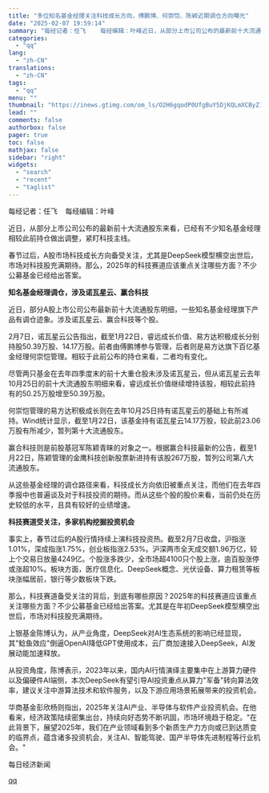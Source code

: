 ```yaml
---
title: "多位知名基金经理关注科技成长方向，傅鹏博、何崇恺、陈颖近期调仓方向曝光"
date: "2025-02-07 19:59:14"
summary: "每经记者：任飞    每经编辑：叶峰近日，从部分上市公司公布的最新前十大流通股东来看，已经有不少知名..."
categories:
  - "qq"
lang:
  - "zh-CN"
translations:
  - "zh-CN"
tags:
  - "qq"
menu: ""
thumbnail: "https://inews.gtimg.com/om_ls/O2H6gqodP0UfgBuY5DjKQLmXCByZ1HrMsYD-Rr-U-KDOAAA_640360/0"
lead: ""
comments: false
authorbox: false
pager: true
toc: false
mathjax: false
sidebar: "right"
widgets:
  - "search"
  - "recent"
  - "taglist"
---
```


每经记者：任飞    每经编辑：叶峰

近日，从部分上市公司公布的最新前十大流通股东来看，已经有不少知名基金经理相较此前持仓做出调整，紧盯科技主线。

春节过后，A股市场科技成长方向备受关注，尤其是DeepSeek模型横空出世后，市场对科技股充满期待。那么，2025年的科技赛道应该重点关注哪些方面？不少公募基金已经给出答案。

**知名基金经理调仓，涉及诺瓦星云、赢合科技**

近日，部分A股上市公司公布最新前十大流通股东明细，一些知名基金经理旗下产品有调仓迹象。涉及诺瓦星云、赢合科技等个股。

2月7日，诺瓦星云公告指出，截至1月22日，睿远成长价值、易方达积极成长分别持股50.39万股、14.17万股。前者由傅鹏博参与管理，后者则是易方达旗下百亿基金经理何崇恺管理。相较于此前公布的持仓来看，二者均有变化。

尽管两只基金在去年四季度末的前十大重仓股未涉及诺瓦星云，但从诺瓦星云去年10月25日的前十大流通股东明细来看，睿远成长价值继续增持该股，相较此前持有的50.25万股增至50.39万股。

何崇恺管理的易方达积极成长则在去年10月25日持有诺瓦星云的基础上有所减持。Wind统计显示，截至1月22日，该基金持有诺瓦星云14.17万股，较此前23.06万股有所减少，暂列第十大流通股东。

赢合科技则是前股基冠军陈颖青睐的对象之一。根据赢合科技最新的公告，截至1月22日，陈颖管理的金鹰科技创新股票新进持有该股267万股，暂列公司第八大流通股东。

从这些基金经理的调仓路径来看，科技成长方向依旧被重点关注，而他们在去年四季报中也普遍谈及对于科技投资的期待。而从这些个股的股价来看，当前仍处在历史较低的水平，且具有较好的业绩增速。

**科技赛道受关注，多家机构挖掘投资机会**

事实上，春节过后的A股行情持续上演科技投资热。截至2月7日收盘，沪指涨1.01%，深成指涨1.75%，创业板指涨2.53%。沪深两市全天成交额1.96万亿，较上个交易日放量4249亿。个股涨多跌少，全市场超4100只个股上涨，逾百股涨停或涨超10%。板块方面，医疗信息化、DeepSeek概念、光伏设备、算力租赁等板块涨幅居前，银行等少数板块下跌。

那么，科技赛道备受关注的背后，到底有哪些原因？2025年的科技赛道应该重点关注哪些方面？不少公募基金已经给出答案。尤其是在年初DeepSeek模型横空出世后，市场对科技股充满期待。

上银基金陈博认为，从产业角度，DeepSeek对AI生态系统的影响已经显现，其"鲶鱼效应"倒逼OpenAI降低GPT使用成本，云厂商加速接入DeepSeek，AI发展动能加速释放。

从投资角度，陈博表示，2023年以来，国内AI行情演绎主要集中在上游算力硬件以及偏硬件AI端侧，本次DeepSeek有望引导AI投资重点从算力"军备"转向算法效率，建议关注中游算法技术和软件服务，以及下游应用场景拓展带来的投资机会。

华商基金彭欣杨则指出，2025年关注AI产业、半导体与软件产业投资机会。在他看来，经济政策陆续密集出台，持续向好态势不断巩固，市场环境趋于稳定。"在此背景下，展望2025年，我们在产业领域看到多个新质生产力方向或已到达质变的临界点，蕴含诸多投资机会，关注AI、智能驾驶、国产半导体先进制程等行业机会。"

  

每日经济新闻

[qq](https://new.qq.com/rain/a/20250207A0892V00)
